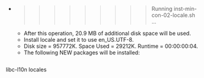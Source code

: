 * >>>>>>>>> Running inst-min-con-02-locale.sh ...
  * After this operation, 20.9 MB of additional disk space will be used.
  * Install locale and set it to use en_US.UTF-8.
  * Disk size = 957772K. Space Used = 29212K. Runtime = 00:00:00:04.
  * The following NEW packages will be installed:
  ```bash
libc-l10n locales
  ```
